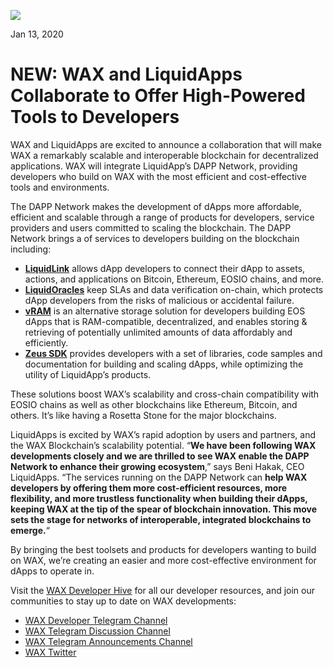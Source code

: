 ![](https://i.imgur.com/lQ41nJn.png)

Jan 13, 2020

**NEW: WAX and LiquidApps Collaborate to Offer High-Powered Tools to Developers**
=============================================================================


WAX and LiquidApps are excited to announce a collaboration that will
make WAX a remarkably scalable and interoperable blockchain for
decentralized applications. WAX will integrate LiquidApp’s DAPP Network,
providing developers who build on WAX with the most efficient and
cost-effective tools and environments.

The DAPP Network makes the development of dApps more affordable,
efficient and scalable through a range of products for developers,
service providers and users committed to scaling the blockchain. The
DAPP Network brings a of services to developers building on the
blockchain including:

-   [**LiquidLink**](https://liquidapps.io/liquid-link) allows dApp
    developers to connect their dApp to assets, actions, and
    applications on Bitcoin, Ethereum, EOSIO chains, and more.
-   [**LiquidOracles**](https://liquidapps.io/liquid-oracles) keep SLAs
    and data verification on-chain, which protects dApp developers from
    the risks of malicious or accidental failure.
-   [**vRAM**](https://liquidapps.io/vram) is an alternative storage
    solution for developers building EOS dApps that is RAM-compatible,
    decentralized, and enables storing & retrieving of potentially
    unlimited amounts of data affordably and efficiently.
-   [**Zeus SDK**](https://liquidapps.io/zeus) provides developers with
    a set of libraries, code samples and documentation for building and
    scaling dApps, while optimizing the utility of LiquidApp’s products.

These solutions boost WAX’s scalability and cross-chain compatibility
with EOSIO chains as well as other blockchains like Ethereum, Bitcoin,
and others. It’s like having a Rosetta Stone for the major blockchains.

LiquidApps is excited by WAX’s rapid adoption by users and partners, and
the WAX Blockchain’s scalability potential. “**We have been following
WAX developments closely and we are thrilled to see WAX enable the DAPP
Network to enhance their growing ecosystem**,” says Beni Hakak, CEO
LiquidApps. “The services running on the DAPP Network can **help WAX
developers by offering them more cost-efficient resources, more
flexibility, and more trustless functionality when building their
dApps, keeping WAX at the tip of the spear of blockchain innovation.
This move sets the stage for networks of interoperable, integrated
blockchains to emerge.**“

By bringing the best toolsets and products for developers wanting to
build on WAX, we’re creating an easier and more cost-effective
environment for dApps to operate in.

Visit the [WAX Developer Hive](https://developer.wax.io/) for all our
developer resources, and join our communities to stay up to date on WAX
developments:

-   [WAX Developer Telegram Channel](https://t.me/waxdevelopers)
-   [WAX Telegram Discussion Channel](https://t.me/wax_io)
-   [WAX Telegram Announcements
    Channel](https://t.me/waxtokenannoucements)
-   [WAX Twitter](https://twitter.com/wax_io)

